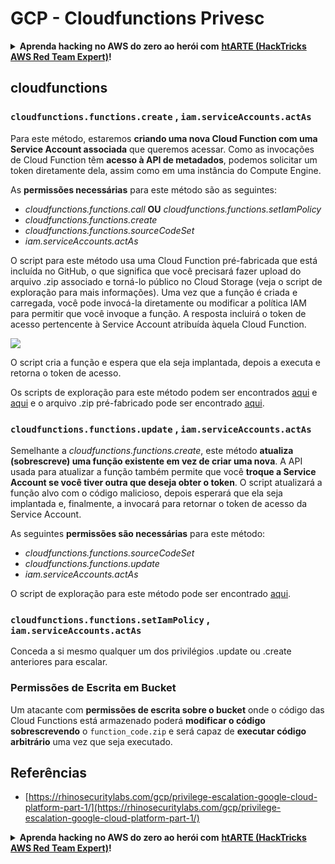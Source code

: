 # GCP - Cloudfunctions Privesc

<details>

<summary><strong>Aprenda hacking no AWS do zero ao herói com</strong> <a href="https://training.hacktricks.xyz/courses/arte"><strong>htARTE (HackTricks AWS Red Team Expert)</strong></a><strong>!</strong></summary>

Outras formas de apoiar o HackTricks:

* Se você quer ver sua **empresa anunciada no HackTricks** ou **baixar o HackTricks em PDF**, confira os [**PLANOS DE ASSINATURA**](https://github.com/sponsors/carlospolop)!
* Adquira o [**material oficial PEASS & HackTricks**](https://peass.creator-spring.com)
* Descubra [**A Família PEASS**](https://opensea.io/collection/the-peass-family), nossa coleção de [**NFTs**](https://opensea.io/collection/the-peass-family) exclusivos
* **Junte-se ao grupo** 💬 [**Discord**](https://discord.gg/hRep4RUj7f) ou ao [**grupo do telegram**](https://t.me/peass) ou **siga-me** no **Twitter** 🐦 [**@carlospolopm**](https://twitter.com/carlospolopm)**.**
* **Compartilhe suas técnicas de hacking enviando PRs para os repositórios github** [**HackTricks**](https://github.com/carlospolop/hacktricks) e [**HackTricks Cloud**](https://github.com/carlospolop/hacktricks-cloud).

</details>

## cloudfunctions

### `cloudfunctions.functions.create` , `iam.serviceAccounts.actAs`

Para este método, estaremos **criando uma nova Cloud Function com uma Service Account associada** que queremos acessar. Como as invocações de Cloud Function têm **acesso à API de metadados**, podemos solicitar um token diretamente dela, assim como em uma instância do Compute Engine.

As **permissões necessárias** para este método são as seguintes:

* _cloudfunctions.functions.call_ **OU** _cloudfunctions.functions.setIamPolicy_
* _cloudfunctions.functions.create_
* _cloudfunctions.functions.sourceCodeSet_
* _iam.serviceAccounts.actAs_

O script para este método usa uma Cloud Function pré-fabricada que está incluída no GitHub, o que significa que você precisará fazer upload do arquivo .zip associado e torná-lo público no Cloud Storage (veja o script de exploração para mais informações). Uma vez que a função é criada e carregada, você pode invocá-la diretamente ou modificar a política IAM para permitir que você invoque a função. A resposta incluirá o token de acesso pertencente à Service Account atribuída àquela Cloud Function.

![](https://rhinosecuritylabs.com/wp-content/uploads/2020/04/image12-750x618.png)

O script cria a função e espera que ela seja implantada, depois a executa e retorna o token de acesso.

Os scripts de exploração para este método podem ser encontrados [aqui](https://github.com/RhinoSecurityLabs/GCP-IAM-Privilege-Escalation/blob/master/ExploitScripts/cloudfunctions.functions.create-call.py) e [aqui](https://github.com/RhinoSecurityLabs/GCP-IAM-Privilege-Escalation/blob/master/ExploitScripts/cloudfunctions.functions.create-setIamPolicy.py) e o arquivo .zip pré-fabricado pode ser encontrado [aqui](https://github.com/RhinoSecurityLabs/GCP-IAM-Privilege-Escalation/tree/master/ExploitScripts/CloudFunctions).

### `cloudfunctions.functions.update` , `iam.serviceAccounts.actAs`

Semelhante a _cloudfunctions.functions.create_, este método **atualiza (sobrescreve) uma função existente em vez de criar uma nova**. A API usada para atualizar a função também permite que você **troque a Service Account se você tiver outra que deseja obter o token**. O script atualizará a função alvo com o código malicioso, depois esperará que ela seja implantada e, finalmente, a invocará para retornar o token de acesso da Service Account.

As seguintes **permissões são necessárias** para este método:

* _cloudfunctions.functions.sourceCodeSet_
* _cloudfunctions.functions.update_
* _iam.serviceAccounts.actAs_

O script de exploração para este método pode ser encontrado [aqui](https://github.com/RhinoSecurityLabs/GCP-IAM-Privilege-Escalation/blob/master/ExploitScripts/cloudfunctions.functions.update.py).

### `cloudfunctions.functions.setIamPolicy` , `iam.serviceAccounts.actAs`

Conceda a si mesmo qualquer um dos privilégios .update ou .create anteriores para escalar.

### Permissões de Escrita em Bucket

Um atacante com **permissões de escrita sobre o bucket** onde o código das Cloud Functions está armazenado poderá **modificar o código sobrescrevendo** o `function_code.zip` e será capaz de **executar código arbitrário** uma vez que seja executado.

## Referências

* [https://rhinosecuritylabs.com/gcp/privilege-escalation-google-cloud-platform-part-1/](https://rhinosecuritylabs.com/gcp/privilege-escalation-google-cloud-platform-part-1/)

<details>

<summary><strong>Aprenda hacking no AWS do zero ao herói com</strong> <a href="https://training.hacktricks.xyz/courses/arte"><strong>htARTE (HackTricks AWS Red Team Expert)</strong></a><strong>!</strong></summary>

Outras formas de apoiar o HackTricks:

* Se você quer ver sua **empresa anunciada no HackTricks** ou **baixar o HackTricks em PDF**, confira os [**PLANOS DE ASSINATURA**](https://github.com/sponsors/carlospolop)!
* Adquira o [**material oficial PEASS & HackTricks**](https://peass.creator-spring.com)
* Descubra [**A Família PEASS**](https://opensea.io/collection/the-peass-family), nossa coleção de [**NFTs**](https://opensea.io/collection/the-peass-family) exclusivos
* **Junte-se ao grupo** 💬 [**Discord**](https://discord.gg/hRep4RUj7f) ou ao [**grupo do telegram**](https://t.me/peass) ou **siga-me** no **Twitter** 🐦 [**@carlospolopm**](https://twitter.com/carlospolopm)**.**
* **Compartilhe suas técnicas de hacking enviando PRs para os repositórios github** [**HackTricks**](https://github.com/carlospolop/hacktricks) e [**HackTricks Cloud**](https://github.com/carlospolop/hacktricks-cloud).

</details>
